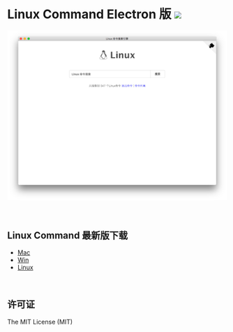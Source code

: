 
Linux Command Electron 版 ![](https://img.shields.io/github/license/mashape/apistatus.svg)
=========================================================================================

![软件截图](./mac-screenshot.png)

<br>

## Linux Command 最新版下载

- [Mac](https://github.com/haloislet/linux-command/releases/download/v2.0.0/linux-command-1.1.0.dmg)
- [Win](https://github.com/haloislet/linux-command/releases/download/v2.0.0/linux-command.Setup.1.1.0.exe)
- [Linux](https://github.com/haloislet/linux-command/releases/download/v2.0.0/linux-command-1.1.0-x86_64.AppImage)


<br>

## 许可证

The MIT License (MIT)
